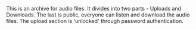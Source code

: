 This is an archive for audio files. It divides into two parts - Uploads and Downloads. The last is public, everyone can listen and download the audio files. The upload section is 'unlocked' through password authentication.
